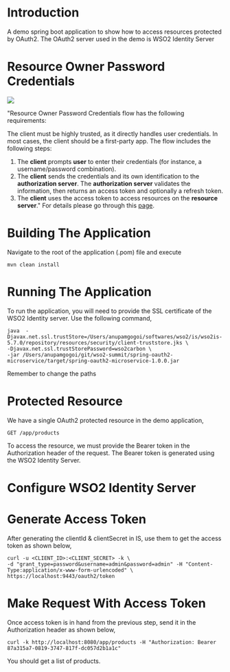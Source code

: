 
# Introduction
A demo spring boot application to show how to access resources protected by OAuth2. The OAuth2 server used in the demo is WSO2 Identity Server

# Resource Owner Password Credentials
![](https://github.com/anupamgogoi-wso2/wso2-summit/blob/master/spring-oauth2-microservice/docs/password-grant-type.png?raw=true)

"Resource Owner Password Credentials flow has the following requirements:

The client must be highly trusted, as it directly handles user credentials. In most cases, the client should be a first-party app.
The flow includes the following steps:

1. The **client** prompts **user** to enter their credentials (for instance, a username/password combination).
2. The **client** sends the credentials and its own identification to the **authorization server**. The **authorization server** validates the information, then returns an access token and optionally a refresh token.
3. The **client** uses the access token to access resources on the **resource server**."
For details please go through this [page](https://medium.com/google-cloud/understanding-oauth2-and-building-a-basic-authorization-server-of-your-own-a-beginners-guide-cf7451a16f66).

# Building The Application
Navigate to the root of the application (.pom) file and execute 
```
mvn clean install
```

# Running The Application
To run the application, you will need to provide the SSL certificate of the WSO2 Identity server. Use the following command,
```
java  -Djavax.net.ssl.trustStore=/Users/anupamgogoi/softwares/wso2/is/wso2is-5.7.0/repository/resources/security/client-truststore.jks \
-Djavax.net.ssl.trustStorePassword=wso2carbon \
-jar /Users/anupamgogoi/git/wso2-summit/spring-oauth2-microservice/target/spring-oauth2-microservice-1.0.0.jar
```
Remember to change the paths

# Protected Resource
We have a single OAuth2 protected resource in the demo application,
```
GET /app/products
```
To access the resource, we must provide the Bearer token in the Authorization header of the request. The Bearer token is generated using the WSO2 Identity Server.

# Configure WSO2 Identity Server

# Generate Access Token
After generating the clientId & clientSecret in IS, use them to get the access token as shown below,
```
curl -u <CLIENT_ID>:<CLIENT_SECRET> -k \
-d "grant_type=password&username=admin&password=admin" -H "Content-Type:application/x-www-form-urlencoded" \
https://localhost:9443/oauth2/token
```

# Make Request With Access Token
Once access token is in hand from the previous step, send it in the Authorization header as shown below,
```
curl -k http://localhost:8080/app/products -H "Authorization: Bearer 87a315a7-0819-3747-817f-dc057d2b1a1c"
```
You should get a list of products.
